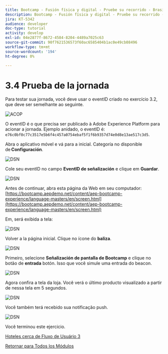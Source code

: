 ```yaml
---
title: Bootcamp - Fusión física y digital - Pruebe su recorrido - Brasil
description: Bootcamp - Fusión física y digital - Pruebe su recorrido - Brasil
jira: KT-5342
audience: developer
doc-type: tutorial
activity: develop
exl-id: 04e2877f-8672-4584-8204-4489a7025c63
source-git-commit: 90f7621536573f60ac6585404b1ac0e49cb08496
workflow-type: tm+mt
source-wordcount: '194'
ht-degree: 0%

---
```


# 3.4 Prueba de la jornada

Para testar sua jornada, você deve usar o eventID criado no exercício 3.2, que deve ser semelhante ao seguinte.

![ACOP](./images/payloadeventID.png)

O eventID é o que precisa ser publicado à Adobe Experience Platform para acionar a jornada. Ejemplo anidado, o eventID é:
`e76c0bf0c77c3517e5b6f4c457a0754ebaf5f1f6b9357d74e0d8e13ae517c3d5`.

Abra o aplicativo móvel e vá para a inicial. Categoría no disponible de **Configuración**.

![DSN](./images/appsett.png)

Cole seu eventID no campo **EventID de señalización** e clique em **Guardar**.

![DSN](./images/beacon1.png)

Antes de continuar, abra esta página da Web em seu computador: [https://bootcamp.aepdemo.net/content/aep-bootcamp-experience/language-masters/en/screen.html](https://bootcamp.aepdemo.net/content/aep-bootcamp-experience/language-masters/en/screen.html)

Em, será exibida a tela:

![DSN](./images/screen1.png)

Volver a la página inicial. Clique no ícone do **baliza**.

![DSN](./images/app23.png)

Primeiro, selecione **Señalización de pantalla de Bootcamp** e clique no botão de **entrada** botón. Isso que você simule uma entrada do beacon.

![DSN](./images/app21.png)

Agora confira a tela da loja. Você verá o último producto visualizado a partir de nessa tela em 5 segundos.

![DSN](./images/beacon3.png)

Você também terá recebido sua notificação push.

![DSN](./images/beacon2.png)

Você terminou este ejercicio.

[Hoteles cerca de Fluxo de Usuário 3](./uc3.md)

[Retornar para Todos los Módulos](../../overview.md)
